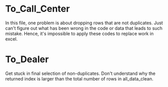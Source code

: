 # To_Call_Center
In this file, one problem is about dropping rows that are not duplicates. Just can't figure out what has been wrong in the code or data that leads to such mistake. Hence, it's impossible to apply these codes to replace work in excel.

# To_Dealer
Get stuck in final selection of non-duplicates. Don't understand why the returned index is larger than the total number of rows in all_data_clean.
